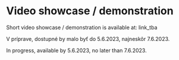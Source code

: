 # Video showcase / demonstration

Short video showcase / demonstration is available at: <url> link_tba
  
  
  V príprave, dostupné by malo byť do 5.6.2023, najneskôr 7.6.2023.
  
  In progress, available by 5.6.2023, no later than 7.6.2023. 
